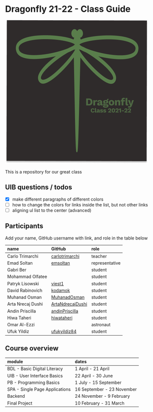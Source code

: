 # Dragonfly 21-22 - Class Guide

![Logo](Logowithtext.png)

This is a repository for our great class

## UIB questions / todos

- [x] make different paragraphs of different colors
- [ ] how to change the colors for links inside the list, but not other links
- [ ] aligning ul list to the center (advanced)

## Participants

Add your name, GitHub username with link, and role in the table below

|name|GitHub|role|
|:---|:---|:---|
|Carlo Trimarchi|[carlotrimarchi](https://github.com/carlotrimarchi)|teacher|
|Emad Soltan|[emsoltan](https://github.com/emsoltan)| representative |
|Gabri Ber||student|
|Mohammad Olfatee||student|
|Patryk Lisowski|[viest1](https://github.com/viest1/)|student|
|David Rabinovich|[kodamok](https://github.com/kodamok)|student|
|Muhanad Osman|[MuhanadOsman](https://github.com/MuhandOsman)| student|
|Arta Nrecaj Dushi|[ArtaNdrecajDushi](https://github.com/ArtaNdrecajDushi)| student|
|Andin Priscilla|[andinPriscilla](https://github.com/andinPriscilla)|student|
|Hiwa Taheri|[hiwataheri](https://github.com/hiwataheri)|student|
|Omar Al-Ezzi||astronaut|
|Ufuk Yildiz|[ufukyildiz84](https://github.com/ufukyildiz84)|student|

## Course overview

| module|dates|
|:---|:---
|BDL - Basic Digital Literacy| 1 April - 21 April|
|UIB - User Interface Basics| 22 April - 30 June|
|PB - Programming Basics| 1 July - 15 September|
|SPA - Single Page Applications| 16 September - 23 November|
|Backend| 24 November - 9 February |
|Final Project| 10 February - 31 March |
